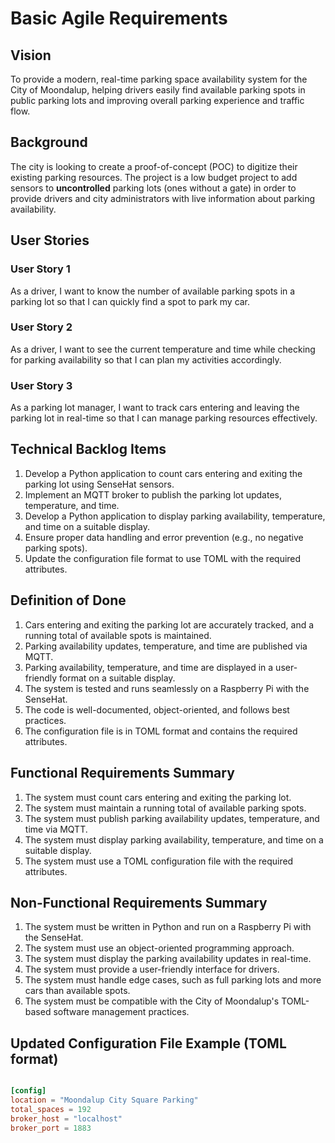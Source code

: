 # Basic Agile Requirements

## Vision

To provide a modern, real-time parking space availability system for the City of Moondalup, helping drivers easily find available parking spots in public parking lots and improving overall parking experience and traffic flow.

## Background

The city is looking to create a proof-of-concept (POC) to digitize their existing parking resources. The project is a low budget project to add sensors to **uncontrolled** parking lots (ones without a gate) in order to provide drivers and city administrators with live information about parking availability.

## User Stories

### User Story 1

As a driver, I want to know the number of available parking spots in a parking lot so that I can quickly find a spot to park my car.

### User Story 2

As a driver, I want to see the current temperature and time while checking for parking availability so that I can plan my activities accordingly.

### User Story 3

As a parking lot manager, I want to track cars entering and leaving the parking lot in real-time so that I can manage parking resources effectively.

## Technical Backlog Items

1. Develop a Python application to count cars entering and exiting the parking lot using SenseHat sensors.
2. Implement an MQTT broker to publish the parking lot updates, temperature, and time.
3. Develop a Python application to display parking availability, temperature, and time on a suitable display.
4. Ensure proper data handling and error prevention (e.g., no negative parking spots).
5. Update the configuration file format to use TOML with the required attributes.

## Definition of Done

1. Cars entering and exiting the parking lot are accurately tracked, and a running total of available spots is maintained.
2. Parking availability updates, temperature, and time are published via MQTT.
3. Parking availability, temperature, and time are displayed in a user-friendly format on a suitable display.
4. The system is tested and runs seamlessly on a Raspberry Pi with the SenseHat.
5. The code is well-documented, object-oriented, and follows best practices.
6. The configuration file is in TOML format and contains the required attributes.

## Functional Requirements Summary

1. The system must count cars entering and exiting the parking lot.
2. The system must maintain a running total of available parking spots.
3. The system must publish parking availability updates, temperature, and time via MQTT.
4. The system must display parking availability, temperature, and time on a suitable display.
5. The system must use a TOML configuration file with the required attributes.

## Non-Functional Requirements Summary

1. The system must be written in Python and run on a Raspberry Pi with the SenseHat.
2. The system must use an object-oriented programming approach.
3. The system must display the parking availability updates in real-time.
4. The system must provide a user-friendly interface for drivers.
5. The system must handle edge cases, such as full parking lots and more cars than available spots.
6. The system must be compatible with the City of Moondalup's TOML-based software management practices.

## Updated Configuration File Example (TOML format)

```toml

[config]
location = "Moondalup City Square Parking"
total_spaces = 192
broker_host = "localhost"
broker_port = 1883
```
